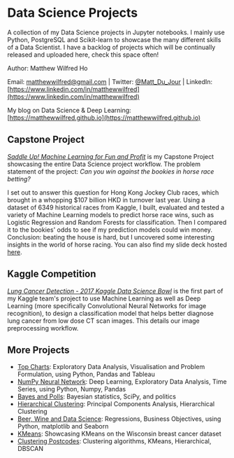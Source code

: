 # Data Science Projects
A collection of my Data Science projects in Jupyter notebooks. I mainly use Python, PostgreSQL and Scikit-learn to showcase the many different skills of a Data Scientist. I have a backlog of projects which will be continually released and uploaded here, check this space often!

Author: Matthew Wilfred Ho

Email: matthewwilfred@gmail.com  |  Twitter: [@Matt\_Du\_Jour](https://twitter.com/Matt_du_Jour) | LinkedIn: [https://www.linkedin.com/in/matthewwilfred](https://www.linkedin.com/in/matthewwilfred)

My blog on Data Science & Deep Learning: [https://matthewwilfred.github.io](https://matthewwilfred.github.io)

## Capstone Project
*[Saddle Up! Machine Learning for Fun and Profit](https://github.com/matthewwilfred/Data-Science-Projects/blob/master/Capstone%20-%20Saddle%20Up.ipynb)* is my Capstone Project showcasing the entire Data Science project workflow. The problem statement of the project: *Can you win against the bookies in horse race betting?*

I set out to answer this question for Hong Kong Jockey Club races, which brought in a whopping $107 billion HKD in turnover last year. Using a dataset of 6349 historical races from Kaggle, I built, evaluated and tested a variety of Machine Learning models to predict horse race wins, such as Logistic Regression and Random Forests for classification. Then I compared it to the bookies' odds to see if my prediction models could win money. Conclusion: beating the house is hard, but I uncovered some interesting insights in the world of horse racing. You can also find my slide deck hosted [here](bit.ly/2iyFvHP).

## Kaggle Competition
*[Lung Cancer Detection - 2017 Kaggle Data Science Bowl](https://github.com/matthewwilfred/Data-Science-Projects/blob/master/Kaggle%20Competition%20Part%201%20-%20Image%20Preprocessing.ipynb")* is the first part of my Kaggle team's project to use Machine Learning as well as Deep Learning (more specifically Convolutional Neural Networks for image recognition), to design a classification model that helps better diagnose lung cancer from low dose CT scan images. This details our image preprocessing workflow.

## More Projects
- [Top Charts](https://github.com/matthewwilfred/Data-Science-Projects/blob/master/Top%20Charts.ipynb): Exploratory Data Analysis, Visualisation and Problem Formulation, using Python, Pandas and Tableau
- [NumPy Neural Network](https://github.com/matthewwilfred/Data-Science-Projects/blob/master/Neural%20Network_Numpy.ipynb): Deep Learning, Exploratory Data Analysis, Time Series, using Python, Numpy, Pandas
- [Bayes and Polls](https://github.com/matthewwilfred/Data-Science-Projects/blob/master/Bayes%20and%20Polls.ipynb): Bayesian statistics, SciPy, and politics
- [Hierarchical Clustering](https://github.com/matthewwilfred/Data-Science-Projects/blob/master/Hierarchical%20clustering.ipynb): Principal Components Analysis, Hierarchical Clustering
- [Beer, Wine and Data Science](https://github.com/matthewwilfred/Data-Science-Projects/blob/master/Beer.ipynb): Regressions, Business Objectives, using Python, matplotlib and Seaborn
- [KMeans](https://github.com/matthewwilfred/Data-Science-Projects/blob/master/Beer.ipynb): Showcasing KMeans on the Wisconsin breast cancer dataset
- [Clustering Postcodes](https://github.com/matthewwilfred/Data-Science-Projects/blob/master/Clustering%20Postcodes.ipynb): Clustering algorithms, KMeans, Hierarchical, DBSCAN

